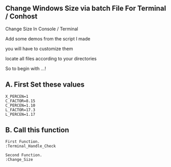 ## Change Windows Size via batch File For Terminal / Conhost
Change Size In Console / Terminal

Add some demos from the script I made

you will have to customize them

locate all files according to your directories

So to begin with ...!

## A. First Set these values
```
X_PERCEN=1
C_FACTOR=8.15
C_PERCEN=1.10
L_FACTOR=17.3
L_PERCEN=1.17
```
## B. Call this function
```
First Function.
:Terminal_Handle_Check

Second Function.
:Change_Size
```
